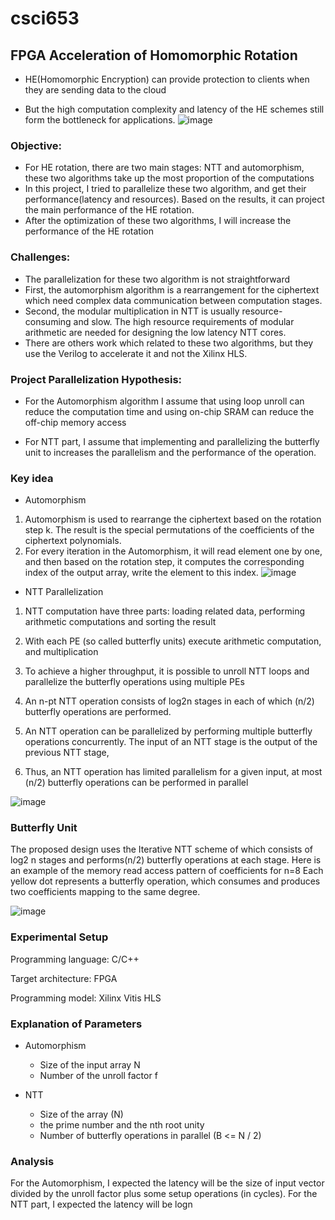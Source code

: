 # csci653
## FPGA Acceleration of Homomorphic Rotation

- HE(Homomorphic Encryption) can provide protection to clients when they are sending data to the cloud 

- But the high computation complexity and latency of the HE schemes still form the bottleneck for applications. 
![image](https://user-images.githubusercontent.com/74476225/204867746-71dc8f87-6ddf-4989-879a-9965b67d13e5.png)

### Objective:

- For HE rotation, there are two main stages: NTT and automorphism, these two algorithms take up the most proportion of the computations 
- In this project, I tried to parallelize these two algorithm, and get their performance(latency and resources). Based on the results, it can project the main performance of the HE rotation.
- After the optimization of these two algorithms, I will increase the performance of the HE rotation


### Challenges:
- The parallelization for these two algorithm is not straightforward
- First, the automorphism algorithm is a rearrangement for the ciphertext which need complex data communication between computation stages. 
- Second, the modular multiplication in NTT is usually resource-consuming and slow. The high resource requirements of modular arithmetic are needed for designing the low latency NTT cores. 
- There are others work which related to these two algorithms, but they use the Verilog to accelerate it and not the Xilinx HLS.

### Project Parallelization Hypothesis:

- For the Automorphism algorithm I assume that using loop unroll can reduce the computation time and using on-chip SRAM can reduce the off-chip memory access

- For NTT part, I assume that implementing and parallelizing the butterfly unit to increases the parallelism and the performance of the operation.

### Key idea

- Automorphism

1. Automorphism is used to rearrange the ciphertext based on the rotation step k. The result is the special permutations of the coefficients of the ciphertext polynomials. 
2. For every iteration in the Automorphism, it will read element one by one, and then based on the rotation step, it computes the corresponding index of the output array, write the element to this index.
![image](https://user-images.githubusercontent.com/74476225/204873161-d57b7ba4-4ce0-4161-a2b1-d367779f5dc1.png)

- NTT Parallelization

1. NTT computation have three parts: loading related data, performing arithmetic computations and sorting the result
2. With each PE (so called butterfly units) execute arithmetic computation, and multiplication
3. To achieve a higher throughput, it is possible to unroll NTT loops and parallelize the butterfly operations using multiple PEs


4. An n-pt NTT operation consists of log2n stages in each of which (n/2) butterfly operations are performed.
5. An NTT operation can be parallelized by performing multiple butterfly operations concurrently. The input of an NTT stage is the output of the previous NTT stage, 
6. Thus, an NTT operation has limited parallelism for a given input, at most (n/2) butterfly operations can be performed in parallel

![image](https://user-images.githubusercontent.com/74476225/204873132-139ce45c-dd30-4ac1-8c98-8ea0afbcd984.png)



### Butterfly Unit
The proposed design uses the Iterative NTT scheme of which consists of log2 n stages and performs(n/2) butterfly operations at each stage. Here is an example of the memory read access pattern of coefficients for n=8
Each yellow dot represents a butterfly operation, which consumes and produces two coefficients mapping to the same degree.



![image](https://user-images.githubusercontent.com/74476225/204872801-c47e975f-e53b-46fe-b290-128c8ad731e6.png)




### Experimental Setup
Programming language: C/C++

Target architecture: FPGA

Programming model: Xilinx Vitis HLS

### Explanation of Parameters
- Automorphism
   - Size of the input array N
   - Number of the unroll factor f

- NTT
  - Size of the array (N)
  - the prime number and the nth root unity
  - Number of butterfly operations in parallel (B <= N / 2)

### Analysis

 For the Automorphism, I expected the latency will be the size of input vector divided by the unroll factor plus some setup operations (in cycles).
 For the NTT part, I expected the latency will be logn


















